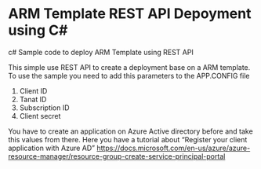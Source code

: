 # ARM Template REST API Depoyment using C#
c# Sample code to deploy ARM Template using REST API

This simple use REST API to create a deployment base on a ARM template.
To use the sample you need to add this parameters to the APP.CONFIG file

1.	Client ID
2.	Tanat ID
3.	Subscription ID
4.	Client secret

You have to create an application on Azure Active directory before and take this values from there.
Here you have a tutorial about  “Register your client application with Azure AD”
https://docs.microsoft.com/en-us/azure/azure-resource-manager/resource-group-create-service-principal-portal

